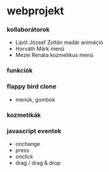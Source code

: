 # webprojekt

### kollaborátorok
- Lipót József Zoltán
  madár animáció
- Horváth Márk
  menü
- Mezei Renáta
  kozmetikus menü

  
### funkciók
### flappy bird clone
- menük, gombok

### kozmetikák
### javascript eventek
- onchange
- press
- onclick
- drag / drag & drop
  
